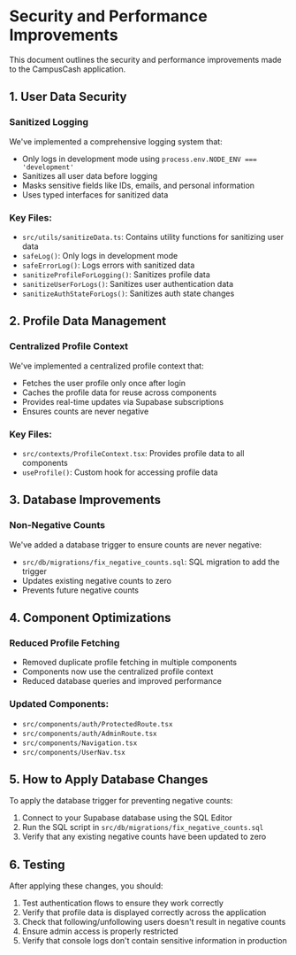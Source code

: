 # Security and Performance Improvements

This document outlines the security and performance improvements made to the CampusCash application.

## 1. User Data Security

### Sanitized Logging

We've implemented a comprehensive logging system that:

- Only logs in development mode using `process.env.NODE_ENV === 'development'`
- Sanitizes all user data before logging
- Masks sensitive fields like IDs, emails, and personal information
- Uses typed interfaces for sanitized data

### Key Files:

- `src/utils/sanitizeData.ts`: Contains utility functions for sanitizing user data
- `safeLog()`: Only logs in development mode
- `safeErrorLog()`: Logs errors with sanitized data
- `sanitizeProfileForLogging()`: Sanitizes profile data
- `sanitizeUserForLogs()`: Sanitizes user authentication data
- `sanitizeAuthStateForLogs()`: Sanitizes auth state changes

## 2. Profile Data Management

### Centralized Profile Context

We've implemented a centralized profile context that:

- Fetches the user profile only once after login
- Caches the profile data for reuse across components
- Provides real-time updates via Supabase subscriptions
- Ensures counts are never negative

### Key Files:

- `src/contexts/ProfileContext.tsx`: Provides profile data to all components
- `useProfile()`: Custom hook for accessing profile data

## 3. Database Improvements

### Non-Negative Counts

We've added a database trigger to ensure counts are never negative:

- `src/db/migrations/fix_negative_counts.sql`: SQL migration to add the trigger
- Updates existing negative counts to zero
- Prevents future negative counts

## 4. Component Optimizations

### Reduced Profile Fetching

- Removed duplicate profile fetching in multiple components
- Components now use the centralized profile context
- Reduced database queries and improved performance

### Updated Components:

- `src/components/auth/ProtectedRoute.tsx`
- `src/components/auth/AdminRoute.tsx`
- `src/components/Navigation.tsx`
- `src/components/UserNav.tsx`

## 5. How to Apply Database Changes

To apply the database trigger for preventing negative counts:

1. Connect to your Supabase database using the SQL Editor
2. Run the SQL script in `src/db/migrations/fix_negative_counts.sql`
3. Verify that any existing negative counts have been updated to zero

## 6. Testing

After applying these changes, you should:

1. Test authentication flows to ensure they work correctly
2. Verify that profile data is displayed correctly across the application
3. Check that following/unfollowing users doesn't result in negative counts
4. Ensure admin access is properly restricted
5. Verify that console logs don't contain sensitive information in production
